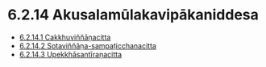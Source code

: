 

# 6.2.14 Akusalamūlakavipākaniddesa

* [6.2.14.1 Cakkhuviññāṇacitta](6.2.14/6.2.14.1.md)
* [6.2.14.2 Sotaviññāṇa-sampaṭicchanacitta](6.2.14/6.2.14.2.md)
* [6.2.14.3 Upekkhāsantīraṇacitta](6.2.14/6.2.14.3.md)



